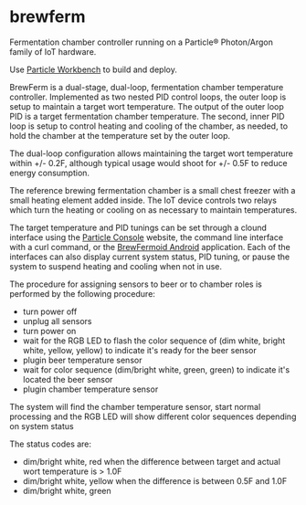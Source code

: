 # brewferm
Fermentation chamber controller running on a Particle&reg; Photon/Argon family of IoT hardware.

Use [Particle Workbench](https://www.particle.io/workbench) to build and deploy.

BrewFerm is a dual-stage, dual-loop, fermentation chamber temperature controller. Implemented as two nested PID control loops, the outer loop is setup to maintain a target wort temperature. The output of the outer loop PID is a target fermentation chamber temperature. The second, inner PID loop is setup to control heating and cooling of the chamber, as needed, to hold the chamber at the temperature set by the outer loop.

The dual-loop configuration allows maintaining the target wort temperature within +/- 0.2F, although typical usage would shoot for +/- 0.5F to reduce energy consumption.

The reference brewing fermentation chamber is a small chest freezer with a small heating element added inside. The IoT device controls two relays which turn the heating or cooling on as necessary to maintain temperatures.

The target temperature and PID tunings can be set through a clound interface using the [Particle Console](https://console.particle.io/devices) website, the command line interface with a curl command, or the [BrewFermoid Android](https://github.com/hotguac/brewfermoid) application. Each of the interfaces can also display current system status, PID tuning, or pause the system to suspend heating and cooling when not in use.

The procedure for assigning sensors to beer or to chamber roles is performed by the following procedure:

- turn power off
- unplug all sensors
- turn power on
- wait for the RGB LED to flash the color sequence of (dim white, bright white, yellow, yellow) to indicate it's ready for the beer sensor
- plugin beer temperature sensor
- wait for color sequence (dim/bright white, green, green) to indicate it's located the beer sensor
- plugin chamber temperature sensor

The system will find the chamber temperature sensor, start normal processing and the RGB LED will show different color sequences depending on system status

The status codes are:
- dim/bright white, red when the difference between target and actual wort temperature is > 1.0F
- dim/bright white, yellow when the difference is between 0.5F and 1.0F
- dim/bright white, green
